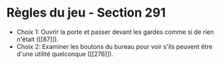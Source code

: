 # Règles du jeu - Section 291

- Choix 1: Ouvrir la porte et passer devant les gardes comme si de rien n'était ([[87]]).
- Choix 2: Examiner les boutons du bureau pour voir s'ils peuvent être d'une utilité quelconque ([[276]]).